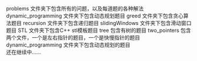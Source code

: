 problems 文件夹下包含所有的问题，以及每道题的各种解法  
dynamic_programming 文件夹下包含动态规划题目
greed 文件夹下包含贪心算法题目
recursion 文件夹下包含递归题目
slidingWindows 文件夹下包含滑动窗口题目
STL 文件夹下包含C++ stl模板题目
tree 包含有树的题目
two_pointers 包含两个文件，一个是左右指针的题目，一个是快慢指针的题目  
dynamic_programming 文件夹下包含动态规划的题目  
还在继续中......
